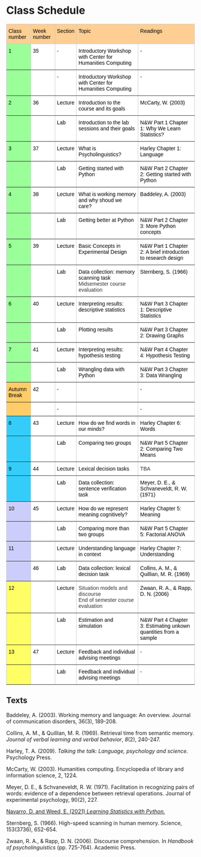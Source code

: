 # Class Schedule

<style type="text/css">
.tg  {border-collapse:collapse;border-color:#ccc;border-spacing:0;}
.tg td{background-color:#fff;border-color:#ccc;border-style:solid;border-width:1px;color:#333;
  font-family:Arial, sans-serif;font-size:14px;overflow:hidden;padding:10px 5px;word-break:normal;}
.tg th{background-color:#f0f0f0;border-color:#ccc;border-style:solid;border-width:1px;color:#333;
  font-family:Arial, sans-serif;font-size:14px;font-weight:normal;overflow:hidden;padding:10px 5px;word-break:normal;}
.tg .tg-31ua{background-color:#ffcc67;border-color:inherit;text-align:left;vertical-align:top}
.tg .tg-kusv{background-color:#fffe65;border-color:inherit;text-align:left;vertical-align:top}
.tg .tg-7od5{background-color:#9aff99;border-color:inherit;text-align:left;vertical-align:top}
.tg .tg-pidv{background-color:#ffce93;border-color:inherit;text-align:left;vertical-align:top}
.tg .tg-0pky{border-color:inherit;text-align:left;vertical-align:top}
.tg .tg-c6of{background-color:#ffffff;border-color:inherit;text-align:left;vertical-align:top}
.tg .tg-i1q2{background-color:#34cdf9;border-color:inherit;text-align:left;vertical-align:top}
.tg .tg-61xu{background-color:#cbcefb;border-color:inherit;text-align:left;vertical-align:top}
</style>
<table class="tg">
<thead>
  <tr>
    <th class="tg-pidv"><span style="font-weight:400;font-style:normal;text-decoration:none;color:black">Class number</span></th>
    <th class="tg-pidv"><span style="font-weight:400;font-style:normal;text-decoration:none;color:black">Week number</span></th>
    <th class="tg-pidv"><span style="font-weight:400;font-style:normal;text-decoration:none;color:black">Section</span></th>
    <th class="tg-pidv"><span style="font-weight:400;font-style:normal;text-decoration:none;color:black">Topic</span></th>
    <th class="tg-pidv"><span style="font-weight:400;font-style:normal;text-decoration:none;color:black">Readings</span></th>
  </tr>
</thead>
<tbody>
  <tr>
    <td class="tg-7od5"><span style="font-weight:400;font-style:normal;text-decoration:none;color:black">1</span></td>
    <td class="tg-0pky"><span style="font-weight:400;font-style:normal;text-decoration:none;color:black">35</span></td>
    <td class="tg-0pky"><span style="font-weight:400;font-style:normal;text-decoration:none;color:black">-</span></td>
    <td class="tg-0pky"><span style="font-weight:400;font-style:normal;text-decoration:none;color:black">Introductory Workshop with Center for Humanities Computing</span></td>
    <td class="tg-0pky"><span style="font-weight:400;font-style:normal;text-decoration:none;color:black">-</span></td>
  </tr>
  <tr>
    <td class="tg-7od5"></td>
    <td class="tg-0pky"></td>
    <td class="tg-0pky"><span style="font-weight:400;font-style:normal;text-decoration:none;color:black">-</span></td>
    <td class="tg-0pky"><span style="font-weight:400;font-style:normal;text-decoration:none;color:black">Introductory Workshop with Center for Humanities Computing</span></td>
    <td class="tg-0pky"><span style="font-weight:400;font-style:normal;text-decoration:none;color:black">-</span></td>
  </tr>
  <tr>
    <td class="tg-7od5"><span style="font-weight:400;font-style:normal;text-decoration:none;color:black">2</span></td>
    <td class="tg-0pky"><span style="font-weight:400;font-style:normal;text-decoration:none;color:black">36</span></td>
    <td class="tg-0pky"><span style="font-weight:400;font-style:normal;text-decoration:none;color:black">Lecture</span></td>
    <td class="tg-0pky"><span style="font-weight:400;font-style:normal;text-decoration:none;color:black">Introduction to the course and its goals</span></td>
    <td class="tg-0pky"><span style="font-weight:400;font-style:normal;text-decoration:none;color:black">McCarty, W. (2003)</span></td>
  </tr>
  <tr>
    <td class="tg-7od5"></td>
    <td class="tg-0pky"></td>
    <td class="tg-0pky"><span style="font-weight:400;font-style:normal;text-decoration:none;color:black">Lab</span></td>
    <td class="tg-0pky"><span style="font-weight:400;font-style:normal;text-decoration:none;color:black">Introduction to the lab sessions and their goals</span></td>
    <td class="tg-0pky"><span style="font-weight:400;font-style:normal;text-decoration:none;color:black">N&amp;W Part 1 Chapter 1: Why We Learn Statistics?</span></td>
  </tr>
  <tr>
    <td class="tg-7od5"><span style="font-weight:400;font-style:normal;text-decoration:none;color:black">3</span></td>
    <td class="tg-0pky"><span style="font-weight:400;font-style:normal;text-decoration:none;color:black">37</span></td>
    <td class="tg-0pky"><span style="font-weight:400;font-style:normal;text-decoration:none;color:black">Lecture</span></td>
    <td class="tg-0pky"><span style="font-weight:400;font-style:normal;text-decoration:none;color:black">What is Psycholinguistics?</span></td>
    <td class="tg-0pky"><span style="font-weight:400;font-style:normal;text-decoration:none;color:black">Harley Chapter 1: Language</span></td>
  </tr>
  <tr>
    <td class="tg-7od5"></td>
    <td class="tg-0pky"></td>
    <td class="tg-0pky"><span style="font-weight:400;font-style:normal;text-decoration:none;color:black">Lab</span></td>
    <td class="tg-0pky"><span style="font-weight:400;font-style:normal;text-decoration:none;color:black">Getting started with Python</span></td>
    <td class="tg-0pky"><span style="font-weight:400;font-style:normal;text-decoration:none;color:black">N&amp;W Part 2 Chapter 2: Getting started with Python</span></td>
  </tr>
  <tr>
    <td class="tg-7od5"><span style="font-weight:400;font-style:normal;text-decoration:none;color:black">4</span></td>
    <td class="tg-0pky"><span style="font-weight:400;font-style:normal;text-decoration:none;color:black">38</span></td>
    <td class="tg-0pky"><span style="font-weight:400;font-style:normal;text-decoration:none;color:black">Lecture</span></td>
    <td class="tg-0pky"><span style="font-weight:400;font-style:normal;text-decoration:none;color:black">What is working memory and why shoud we care?</span></td>
    <td class="tg-0pky"><span style="font-weight:400;font-style:normal;text-decoration:none;color:black">Baddeley, A. (2003)</span></td>
  </tr>
  <tr>
    <td class="tg-7od5"></td>
    <td class="tg-0pky"></td>
    <td class="tg-0pky"><span style="font-weight:400;font-style:normal;text-decoration:none;color:black">Lab</span></td>
    <td class="tg-0pky"><span style="font-weight:400;font-style:normal;text-decoration:none;color:black">Getting better at Python</span></td>
    <td class="tg-0pky"><span style="font-weight:400;font-style:normal;text-decoration:none;color:black">N&amp;W Part 2 Chapter 3: More Python concepts</span></td>
  </tr>
  <tr>
    <td class="tg-7od5"><span style="font-weight:400;font-style:normal;text-decoration:none;color:black">5</span></td>
    <td class="tg-0pky"><span style="font-weight:400;font-style:normal;text-decoration:none;color:black">39</span></td>
    <td class="tg-0pky"><span style="font-weight:400;font-style:normal;text-decoration:none;color:black">Lecture</span></td>
    <td class="tg-0pky"><span style="font-weight:400;font-style:normal;text-decoration:none;color:black">Basic Concepts in Experimental Design</span></td>
    <td class="tg-0pky"><span style="font-weight:400;font-style:normal;text-decoration:none;color:black">N&amp;W Part 1 Chapter 2: A brief introduction to research design</span></td>
  </tr>
  <tr>
    <td class="tg-7od5"></td>
    <td class="tg-0pky"></td>
    <td class="tg-0pky"><span style="font-weight:400;font-style:normal;text-decoration:none;color:black">Lab</span></td>
    <td class="tg-0pky"><span style="font-weight:400;font-style:normal;text-decoration:none;color:black">Data collection: memory scanning task</span><br>Midsemester course evaluation</td>
    <td class="tg-0pky"><span style="font-weight:400;font-style:normal;text-decoration:none;color:black">Sternberg, S. (1966)</span></td>
  </tr>
  <tr>
    <td class="tg-7od5"><span style="font-weight:400;font-style:normal;text-decoration:none;color:black">6</span></td>
    <td class="tg-0pky"><span style="font-weight:400;font-style:normal;text-decoration:none;color:black">40</span></td>
    <td class="tg-0pky"><span style="font-weight:400;font-style:normal;text-decoration:none;color:black">Lecture</span></td>
    <td class="tg-0pky"><span style="font-weight:400;font-style:normal;text-decoration:none;color:black">Interpreting results: descriptive statistics</span></td>
    <td class="tg-0pky"><span style="font-weight:400;font-style:normal;text-decoration:none;color:black">N&amp;W Part 3 Chapter 1: Descriptive Statistics</span></td>
  </tr>
  <tr>
    <td class="tg-7od5"></td>
    <td class="tg-0pky"></td>
    <td class="tg-0pky"><span style="font-weight:400;font-style:normal;text-decoration:none;color:black">Lab</span></td>
    <td class="tg-0pky"><span style="font-weight:400;font-style:normal;text-decoration:none;color:black">Plotting results</span></td>
    <td class="tg-0pky"><span style="font-weight:400;font-style:normal;text-decoration:none;color:black">N&amp;W Part 3 Chapter 2: Drawing Graphs</span></td>
  </tr>
  <tr>
    <td class="tg-7od5"><span style="font-weight:400;font-style:normal;text-decoration:none;color:black">7</span></td>
    <td class="tg-0pky"><span style="font-weight:400;font-style:normal;text-decoration:none;color:black">41</span></td>
    <td class="tg-0pky"><span style="font-weight:400;font-style:normal;text-decoration:none;color:black">Lecture</span></td>
    <td class="tg-0pky"><span style="font-weight:400;font-style:normal;text-decoration:none;color:black">Interpreting results: hypothesis testing</span></td>
    <td class="tg-0pky"><span style="font-weight:400;font-style:normal;text-decoration:none;color:black">N&amp;W Part 4 Chapter 4: Hypothesis Testing</span></td>
  </tr>
  <tr>
    <td class="tg-7od5"></td>
    <td class="tg-0pky"></td>
    <td class="tg-0pky"><span style="font-weight:400;font-style:normal;text-decoration:none;color:black">Lab</span></td>
    <td class="tg-0pky"><span style="font-weight:400;font-style:normal;text-decoration:none;color:black">Wrangling data with Python</span></td>
    <td class="tg-0pky"><span style="font-weight:400;font-style:normal;text-decoration:none;color:black">N&amp;W Part 3 Chapter 3: Data Wrangling</span></td>
  </tr>
  <tr>
    <td class="tg-31ua"><span style="font-weight:400;font-style:normal;text-decoration:none;color:black">Autumn Break</span></td>
    <td class="tg-c6of"><span style="font-weight:400;font-style:normal;text-decoration:none;color:black">42</span></td>
    <td class="tg-c6of"><span style="font-weight:400;font-style:normal;text-decoration:none;color:black">-</span></td>
    <td class="tg-c6of"></td>
    <td class="tg-c6of"><span style="font-weight:400;font-style:normal;text-decoration:none;color:black">-</span></td>
  </tr>
  <tr>
    <td class="tg-31ua"></td>
    <td class="tg-c6of"></td>
    <td class="tg-c6of"><span style="font-weight:400;font-style:normal;text-decoration:none;color:black">-</span></td>
    <td class="tg-c6of"></td>
    <td class="tg-c6of"><span style="font-weight:400;font-style:normal;text-decoration:none;color:black">-</span></td>
  </tr>
  <tr>
    <td class="tg-i1q2"><span style="font-weight:400;font-style:normal;text-decoration:none;color:black">8</span></td>
    <td class="tg-0pky"><span style="font-weight:400;font-style:normal;text-decoration:none;color:black">43</span></td>
    <td class="tg-0pky"><span style="font-weight:400;font-style:normal;text-decoration:none;color:black">Lecture</span></td>
    <td class="tg-0pky"><span style="font-weight:400;font-style:normal;text-decoration:none;color:black">How do we find words in our minds?</span></td>
    <td class="tg-0pky"><span style="font-weight:400;font-style:normal;text-decoration:none;color:black">Harley Chapter 6: Words</span></td>
  </tr>
  <tr>
    <td class="tg-i1q2"></td>
    <td class="tg-0pky"></td>
    <td class="tg-0pky"><span style="font-weight:400;font-style:normal;text-decoration:none;color:black">Lab</span></td>
    <td class="tg-0pky"><span style="font-weight:400;font-style:normal;text-decoration:none;color:black">Comparing two groups</span></td>
    <td class="tg-0pky"><span style="font-weight:400;font-style:normal;text-decoration:none;color:black">N&amp;W Part 5 Chapter 2: Comparing Two Means</span></td>
  </tr>
  <tr>
    <td class="tg-i1q2"><span style="font-weight:400;font-style:normal;text-decoration:none;color:black">9</span></td>
    <td class="tg-0pky"><span style="font-weight:400;font-style:normal;text-decoration:none;color:black">44</span></td>
    <td class="tg-0pky"><span style="font-weight:400;font-style:normal;text-decoration:none;color:black">Lecture</span></td>
    <td class="tg-0pky"><span style="font-weight:400;font-style:normal;text-decoration:none;color:black">Lexical decision tasks</span></td>
    <td class="tg-0pky">TBA</td>
  </tr>
  <tr>
    <td class="tg-i1q2"></td>
    <td class="tg-0pky"></td>
    <td class="tg-0pky"><span style="font-weight:400;font-style:normal;text-decoration:none;color:black">Lab</span></td>
    <td class="tg-0pky"><span style="font-weight:400;font-style:normal;text-decoration:none;color:black">Data collection: sentence verification task</span></td>
    <td class="tg-0pky"><span style="font-weight:400;font-style:normal;text-decoration:none;color:black">Meyer, D. E., &amp; Schvaneveldt, R. W. (1971)</span></td>
  </tr>
  <tr>
    <td class="tg-61xu"><span style="font-weight:400;font-style:normal;text-decoration:none;color:black">10</span></td>
    <td class="tg-0pky"><span style="font-weight:400;font-style:normal;text-decoration:none;color:black">45</span></td>
    <td class="tg-0pky"><span style="font-weight:400;font-style:normal;text-decoration:none;color:black">Lecture</span></td>
    <td class="tg-0pky"><span style="font-weight:400;font-style:normal;text-decoration:none;color:black">How do we represent meaning cognitively?</span></td>
    <td class="tg-0pky"><span style="font-weight:400;font-style:normal;text-decoration:none;color:black">Harley Chapter 5: Meaning</span></td>
  </tr>
  <tr>
    <td class="tg-61xu"></td>
    <td class="tg-0pky"></td>
    <td class="tg-0pky"><span style="font-weight:400;font-style:normal;text-decoration:none;color:black">Lab</span></td>
    <td class="tg-0pky"><span style="font-weight:400;font-style:normal;text-decoration:none;color:black">Comparing more than two groups</span></td>
    <td class="tg-0pky"><span style="font-weight:400;font-style:normal;text-decoration:none;color:black">N&amp;W Part 5 Chapter 5: Factorial ANOVA</span></td>
  </tr>
  <tr>
    <td class="tg-61xu"><span style="font-weight:400;font-style:normal;text-decoration:none;color:black">11</span></td>
    <td class="tg-0pky"></td>
    <td class="tg-0pky"><span style="font-weight:400;font-style:normal;text-decoration:none;color:black">Lecture</span></td>
    <td class="tg-0pky"><span style="font-weight:400;font-style:normal;text-decoration:none;color:black">Understanding language in context</span></td>
    <td class="tg-0pky"><span style="font-weight:400;font-style:normal;text-decoration:none;color:black">Harley Chapter 7: Understanding</span></td>
  </tr>
  <tr>
    <td class="tg-61xu"></td>
    <td class="tg-0pky"><span style="font-weight:400;font-style:normal;text-decoration:none;color:black">46</span></td>
    <td class="tg-0pky"><span style="font-weight:400;font-style:normal;text-decoration:none;color:black">Lab</span></td>
    <td class="tg-0pky"><span style="font-weight:400;font-style:normal;text-decoration:none;color:black">Data collection: lexical decision task</span></td>
    <td class="tg-0pky"><span style="font-weight:400;font-style:normal;text-decoration:none;color:black">Collins, A. M., &amp; Quillian, M. R. (1969)</span></td>
  </tr>
  <tr>
    <td class="tg-kusv"><span style="font-weight:400;font-style:normal;text-decoration:none;color:black">12</span></td>
    <td class="tg-0pky"></td>
    <td class="tg-0pky"><span style="font-weight:400;font-style:normal;text-decoration:none;color:black">Lecture</span></td>
    <td class="tg-0pky">Situation models and discourse<br>End of semester course evaluation</td>
    <td class="tg-0pky"><span style="font-weight:400;font-style:normal;text-decoration:none;color:black">Zwaan, R. A., &amp; Rapp, D. N. (2006)</span></td>
  </tr>
  <tr>
    <td class="tg-kusv"></td>
    <td class="tg-0pky"></td>
    <td class="tg-0pky"><span style="font-weight:400;font-style:normal;text-decoration:none;color:black">Lab</span></td>
    <td class="tg-0pky"><span style="font-weight:400;font-style:normal;text-decoration:none;color:black">Estimation and simulation</span></td>
    <td class="tg-0pky"><span style="font-weight:400;font-style:normal;text-decoration:none;color:black">N&amp;W Part 4 Chapter 3: Estimating unkown quantities from a sample</span></td>
  </tr>
  <tr>
    <td class="tg-kusv"><span style="font-weight:400;font-style:normal;text-decoration:none;color:black">13</span></td>
    <td class="tg-0pky"><span style="font-weight:400;font-style:normal;text-decoration:none;color:black">47</span></td>
    <td class="tg-0pky"><span style="font-weight:400;font-style:normal;text-decoration:none;color:black">Lecture</span></td>
    <td class="tg-0pky"><span style="font-weight:400;font-style:normal;text-decoration:none;color:black">Feedback and individual advising meetings</span></td>
    <td class="tg-0pky"><span style="font-weight:400;font-style:normal;text-decoration:none;color:black">-</span></td>
  </tr>
  <tr>
    <td class="tg-kusv"></td>
    <td class="tg-0pky"></td>
    <td class="tg-0pky"><span style="font-weight:400;font-style:normal;text-decoration:none;color:black">Lab</span></td>
    <td class="tg-0pky"><span style="font-weight:400;font-style:normal;text-decoration:none;color:black">Feedback and individual advising meetings</span></td>
    <td class="tg-0pky"><span style="font-weight:400;font-style:normal;text-decoration:none;color:black">-</span></td>
  </tr>
</tbody>
</table>

## Texts


Baddeley, A. (2003). Working memory and language: An overview. Journal of communication disorders, 36(3), 189-208.

Collins, A. M., & Quillian, M. R. (1969). Retrieval time from semantic memory. _Journal of verbal learning and verbal behavior_, _8_(2), 240-247.

Harley, T. A. (2009). _Talking the talk: Language, psychology and science._ Psychology Press.

McCarty, W. (2003). Humanities computing. Encyclopedia of library and information science, 2, 1224.

Meyer, D. E., & Schvaneveldt, R. W. (1971). Facilitation in recognizing pairs of words: evidence of a dependence between retrieval operations. Journal of experimental psychology, 90(2), 227.

[Navarro, D. and Weed, E. (2021) _Learning Statistics with Python._](https://ethanweed.github.io/pythonbook/landingpage.html)

Sternberg, S. (1966). High-speed scanning in human memory. Science, 153(3736), 652-654.

Zwaan, R. A., & Rapp, D. N. (2006). Discourse comprehension. In _Handbook of psycholinguistics_ (pp. 725-764). Academic Press.